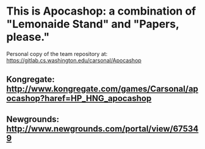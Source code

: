 # This is Apocashop: a combination of "Lemonaide Stand" and "Papers, please."
Personal copy of the team repository at: https://gitlab.cs.washington.edu/carsonal/Apocashop

## Kongregate: http://www.kongregate.com/games/Carsonal/apocashop?haref=HP_HNG_apocashop
## Newgrounds: http://www.newgrounds.com/portal/view/675349

